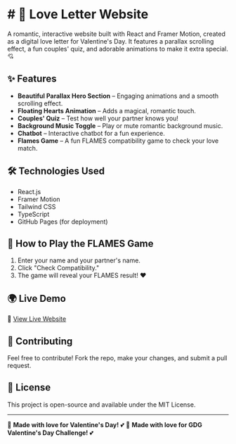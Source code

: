 <h1># 💖 Love Letter Website </h1>

A romantic, interactive website built with React and Framer Motion, created as a digital love letter for Valentine's Day. It features a parallax scrolling effect, a fun couples' quiz, and adorable animations to make it extra special. 💘

## ✨ Features
- **Beautiful Parallax Hero Section** – Engaging animations and a smooth scrolling effect.
- **Floating Hearts Animation** – Adds a magical, romantic touch.
- **Couples' Quiz** – Test how well your partner knows you!
- **Background Music Toggle** – Play or mute romantic background music.
- **Chatbot** – Interactive chatbot for a fun experience.
- **Flames Game** – A fun FLAMES compatibility game to check your love match.

## 🛠️ Technologies Used
- React.js
- Framer Motion
- Tailwind CSS
- TypeScript
- GitHub Pages (for deployment)


## 📌 How to Play the FLAMES Game
1. Enter your name and your partner's name.
2. Click "Check Compatibility."
3. The game will reveal your FLAMES result! ❤️

## 🌍 Live Demo
🔗 [View Live Website](https://e-loveletter.vercel.app/)

## 🤝 Contributing
Feel free to contribute! Fork the repo, make your changes, and submit a pull request.

## 📝 License
This project is open-source and available under the MIT License.

---

💌 **Made with love for Valentine's Day!** 💕
💌 **Made with love for GDG Valentine's Day Challenge!** 💕


